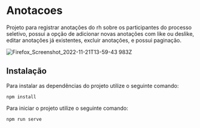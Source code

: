 # Anotacoes

Projeto para registrar anotações do rh sobre os participantes do processo seletivo, possui a opção de adicionar novas anotações com like ou deslike, editar anotações já existentes, excluir anotações, e possui paginação.


![Firefox_Screenshot_2022-11-21T13-59-43 983Z](https://user-images.githubusercontent.com/63118218/203074045-95c4cc25-1173-4d2f-b20a-215c008cdc44.png)

## Instalação

Para instalar as dependências do projeto utilize o seguinte comando:
```
npm install
```
Para iniciar o projeto utilize o seguinte comando:

```
npm run serve
```
